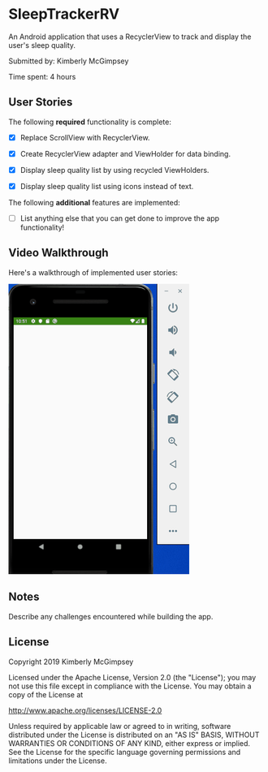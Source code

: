 # SleepTrackerRV

An Android application that uses a RecyclerView to track and display the user's sleep quality.

Submitted by: Kimberly McGimpsey

Time spent: 4 hours

## User Stories

The following **required** functionality is complete:

* [x] Replace ScrollView with RecyclerView.
* [x] Create RecyclerView adapter and ViewHolder for data binding.
* [x] Display sleep quality list by using recycled ViewHolders.
* [x] Display sleep quality list using icons instead of text.


The following **additional** features are implemented:

* [ ] List anything else that you can get done to improve the app functionality!

## Video Walkthrough 

Here's a walkthrough of implemented user stories:

<img src='SleepTrackerRV.Demo.gif' title='Sleep Tracker RecyclerView animated demo' alt='Sleep Tracker RecyclerView demo' />

## Notes

Describe any challenges encountered while building the app.

## License

Copyright 2019 Kimberly McGimpsey

Licensed under the Apache License, Version 2.0 (the "License");
you may not use this file except in compliance with the License.
You may obtain a copy of the License at

http://www.apache.org/licenses/LICENSE-2.0

Unless required by applicable law or agreed to in writing, software
distributed under the License is distributed on an "AS IS" BASIS,
WITHOUT WARRANTIES OR CONDITIONS OF ANY KIND, either express or implied.
See the License for the specific language governing permissions and
limitations under the License.
